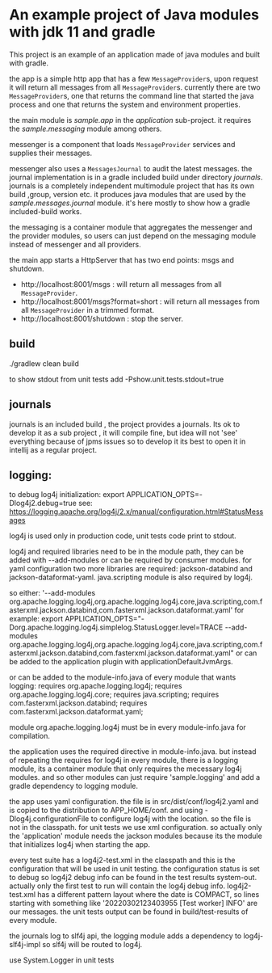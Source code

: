 # An example project of Java modules with jdk 11 and gradle

This project is an example of an application made of java modules and built with gradle.

the app is a simple http app that has a few `MessageProvider`s, upon request it will return all messages from
all `MessageProvider`s. currently there are two `MessageProvider`s, one that returns the command line that started the
java process and one that returns the system and environment properties.

the main module is *sample.app* in the *application* sub-project. it requires the *sample.messaging* module among others.

messenger is a component that loads `MessageProvider` services and supplies their messages.

messenger also uses a `MessagesJournal` to audit the latest messages. the journal implementation is in a gradle included
build under directory *journals*. journals is a completely independent multimodule project that has its own build
,group, version etc. it produces java modules that are used by the *sample.messages.journal* module. 
it's here mostly to show how a gradle included-build works.

the messaging is a container module that aggregates the messenger and the provider modules, so users can just
depend on the messaging module instead of messenger and all providers.

the main app starts a HttpServer that has two end points: msgs and shutdown.

- http://localhost:8001/msgs :
  will return all messages from all `MessageProvider`.
- http://localhost:8001/msgs?format=short :
  will return all messages from all `MessageProvider` in a trimmed format.
- http://localhost:8001/shutdown :
  stop the server.

## build

./gradlew clean build

to show stdout from unit tests add -Pshow.unit.tests.stdout=true


## journals
journals is an included build , the project provides a journals. 
Its ok to develop it as a sub project , it will compile fine, but idea will not 'see' everything 
because of jpms issues so to develop it its best to open it in intellij as a regular project.


## logging:

to debug log4j initialization:
export APPLICATION_OPTS=-Dlog4j2.debug=true
see: https://logging.apache.org/log4j/2.x/manual/configuration.html#StatusMessages

log4j is used only in production code, unit tests code print to stdout.

log4j and required libraries need to be in the module path, they can be added with --add-modules
or can be required by consumer modules.
for yaml configuration two more libraries are required: jackson-databind and jackson-dataformat-yaml.
java.scripting module is also required by log4j.
 
so either:
'--add-modules org.apache.logging.log4j,org.apache.logging.log4j.core,java.scripting,com.fasterxml.jackson.databind,com.fasterxml.jackson.dataformat.yaml'
for example:
export APPLICATION_OPTS="-Dorg.apache.logging.log4j.simplelog.StatusLogger.level=TRACE 
    --add-modules org.apache.logging.log4j,org.apache.logging.log4j.core,java.scripting,com.fasterxml.jackson.databind,com.fasterxml.jackson.dataformat.yaml"
or can be added to the application plugin with applicationDefaultJvmArgs.

or can be added to the module-info.java of every module that wants logging:
requires org.apache.logging.log4j;
requires org.apache.logging.log4j.core;
requires java.scripting;
requires com.fasterxml.jackson.databind;
requires com.fasterxml.jackson.dataformat.yaml;

module org.apache.logging.log4j must be in every module-info.java for compilation.

the application uses the required directive in module-info.java. but instead of repeating the requires for log4j in 
every module, there is a logging module, its a container module that only requires the mecessary log4j modules. 
and so other modules can just require 'sample.logging' and add a gradle dependency to logging module. 

the app uses yaml configuration. the file is in src/dist/conf/log4j2.yaml and is copied to the 
distribution to APP_HOME/conf.  and using -Dlog4j.configurationFile to configure log4j with the location.
so the file is not in the classpath.
for unit tests we use xml configuration. so actually only the 'application' module needs the jackson 
modules because its the module that initializes log4j when starting the app. 

every test suite has a log4j2-test.xml in the classpath and this is the configuration that will be used in 
unit testing. the configuration status is set to debug so log4j2 debug info can be found in the test 
results system-out. actually only the first test to run will contain the log4j debug info.
log4j2-test.xml has a different pattern layout where the date is COMPACT, so lines starting with 
something like '20220302123403955 [Test worker] INFO' are our messages. 
the unit tests output can be found in build/test-results of every module.
 

the journals log to slf4j api, the logging module adds a dependency to log4j-slf4j-impl so slf4j
will be routed to log4j.

use System.Logger in unit tests 

